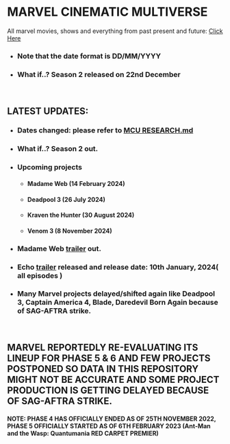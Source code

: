 # MARVEL CINEMATIC MULTIVERSE

All marvel movies, shows and everything from past present and future: [Click Here](https://github.com/gunjan1909/marvel/blob/main/MCU%20RESEARCH.md)

- ### Note that the date format is DD/MM/YYYY
- ### What if..? Season 2 released on 22nd December

<br/>

## LATEST UPDATES:

- ### Dates changed: please refer to [MCU RESEARCH.md](./MCU%20RESEARCH.md)
- ### What if..? Season 2 out.
- ### Upcoming projects
  - #### Madame Web (14 February 2024)
  - #### Deadpool 3 (26 July 2024)
  - #### Kraven the Hunter (30 August 2024)
  - #### Venom 3 (8 November 2024)
- ### Madame Web [trailer](https://www.youtube.com/watch?v=s_76M4c4LTo) out.
- ### Echo [trailer](https://youtu.be/AFUKnherhuw?feature=shared) released and release date: 10th January, 2024( all episodes )
- ### Many Marvel projects delayed/shifted again like Deadpool 3, Captain America 4, Blade, Daredevil Born Again because of SAG-AFTRA strike.

<br/>

## MARVEL REPORTEDLY RE-EVALUATING ITS LINEUP FOR PHASE 5 & 6 AND FEW PROJECTS POSTPONED SO DATA IN THIS REPOSITORY MIGHT NOT BE ACCURATE AND SOME PROJECT PRODUCTION IS GETTING DELAYED BECAUSE OF SAG-AFTRA STRIKE.

#### NOTE: PHASE 4 HAS OFFICIALLY ENDED AS OF 25TH NOVEMBER 2022, PHASE 5 OFFICIALLY STARTED AS OF 6TH FEBRUARY 2023 (Ant-Man and the Wasp: Quantumania RED CARPET PREMIER)
